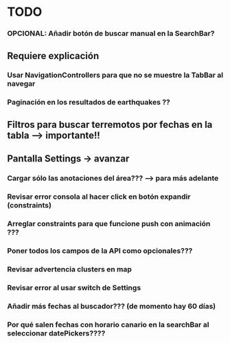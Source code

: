 
# TODO

### OPCIONAL: Añadir botón de buscar manual en la SearchBar?

## Requiere explicación
### Usar NavigationControllers para que no se muestre la TabBar al navegar
### Paginación en los resultados de earthquakes ??

## Filtros para buscar terremotos por fechas en la tabla --> importante!!
## Pantalla Settings -> avanzar
### Cargar sólo las anotaciones del área??? --> para más adelante

### Revisar error consola al hacer click en botón expandir (constraints)
### Arreglar constraints para que funcione push con animación ???
### Poner todos los campos de la API como opcionales???
### Revisar advertencia clusters en map
### Revisar error al usar switch de Settings

### Añadir más fechas al buscador??? (de momento hay 60 días)
### Por qué salen fechas con horario canario en la searchBar al seleccionar datePickers????

